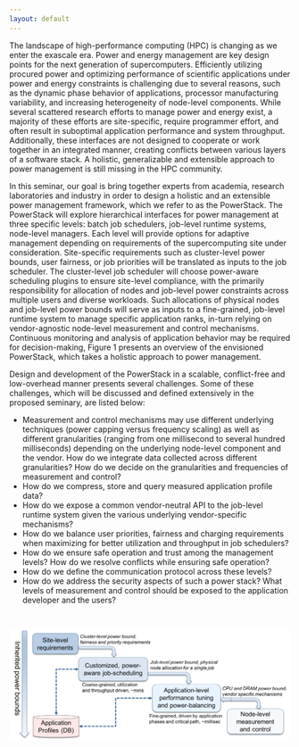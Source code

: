 ```yaml
---
layout: default
---
```

The landscape of high-performance computing (HPC) is changing as we enter the exascale era. Power and energy management are key design points for the next generation of supercomputers. Efficiently utilizing procured power and optimizing performance of scientific applications under power and energy constraints is challenging due to several reasons, such as the dynamic phase behavior of applications, processor manufacturing variability, and increasing heterogeneity of node-level components. While several scattered research efforts to manage power and energy exist, a majority of these efforts are site-specific, require programmer effort, and often result in suboptimal application performance and system throughput. Additionally, these interfaces are not designed to cooperate or work together in an integrated manner, creating conflicts between various layers of a software stack. A holistic, generalizable and extensible approach to power management is still missing in the HPC community. 

In this seminar, our goal is bring together experts from academia, research laboratories and industry in order to design a holistic and an extensible power management framework, which we refer to as the PowerStack. The PowerStack will explore hierarchical interfaces for power management at three specific levels: batch job schedulers, job-level runtime systems, node-level managers. Each level will provide options for adaptive management depending on requirements of the supercomputing site under consideration. Site-specific requirements such as cluster-level power bounds, user fairness, or job priorities will be translated as inputs to the job scheduler. The cluster-level job scheduler will choose power-aware scheduling plugins to ensure site-level compliance, with the primarily responsibility for allocation of nodes and job-level power constraints across multiple users and diverse workloads. Such allocations of physical nodes and job-level power bounds will serve as inputs to a fine-grained, job-level runtime system to manage specific application ranks, in-turn relying on vendor-agnostic node-level measurement and control mechanisms. Continuous monitoring and analysis of application behavior may be required for decision-making, Figure 1 presents an overview of the envisioned PowerStack, which takes a holistic approach to power management. 

Design and development of the PowerStack in a scalable, conflict-free and low-overhead manner presents several challenges. Some of these challenges, which will be discussed and defined extensively in the proposed seminary, are listed below:

*   Measurement and control mechanisms may use different underlying techniques (power capping versus frequency scaling) as well as different granularities (ranging from one millisecond to several hundred milliseconds) depending on the underlying node-level component and the vendor. How do we integrate data collected across different granularities? How do we decide on the granularities and frequencies of measurement and control? 
*   How do we compress, store and query measured application profile data? 
*   How do we expose a common vendor-neutral API to the job-level runtime system given the various underlying vendor-specific mechanisms?
*   How do we balance user priorities, fairness and charging requirements when maximizing for better utilization and throughput in job schedulers?
*   How do we ensure safe operation and trust among the management levels? How do we resolve conflicts while ensuring safe operation?
*   How do we define the communication protocol across these levels? 
*   How do we address the security aspects of such a power stack? What levels of measurement and control should be exposed to the application developer and the users?

<br/>

![](PowerStack.png)
